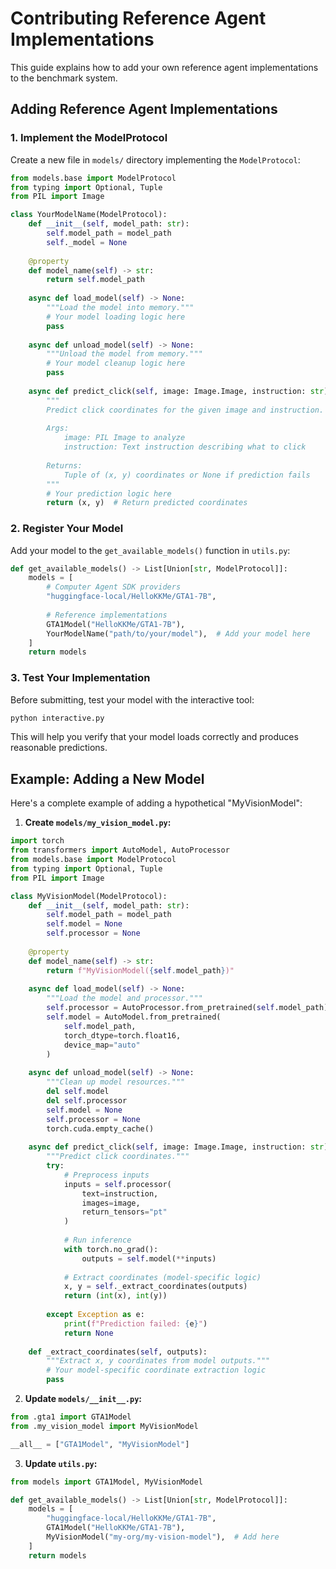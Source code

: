 # Contributing Reference Agent Implementations

This guide explains how to add your own reference agent implementations to the benchmark system.

## Adding Reference Agent Implementations

### 1. Implement the ModelProtocol

Create a new file in `models/` directory implementing the `ModelProtocol`:

```python
from models.base import ModelProtocol
from typing import Optional, Tuple
from PIL import Image

class YourModelName(ModelProtocol):
    def __init__(self, model_path: str):
        self.model_path = model_path
        self._model = None
    
    @property
    def model_name(self) -> str:
        return self.model_path
    
    async def load_model(self) -> None:
        """Load the model into memory."""
        # Your model loading logic here
        pass
    
    async def unload_model(self) -> None:
        """Unload the model from memory."""
        # Your model cleanup logic here
        pass
    
    async def predict_click(self, image: Image.Image, instruction: str) -> Optional[Tuple[int, int]]:
        """
        Predict click coordinates for the given image and instruction.
        
        Args:
            image: PIL Image to analyze
            instruction: Text instruction describing what to click
            
        Returns:
            Tuple of (x, y) coordinates or None if prediction fails
        """
        # Your prediction logic here
        return (x, y)  # Return predicted coordinates
```

### 2. Register Your Model

Add your model to the `get_available_models()` function in `utils.py`:

```python
def get_available_models() -> List[Union[str, ModelProtocol]]:
    models = [
        # Computer Agent SDK providers
        "huggingface-local/HelloKKMe/GTA1-7B",
        
        # Reference implementations
        GTA1Model("HelloKKMe/GTA1-7B"),
        YourModelName("path/to/your/model"),  # Add your model here
    ]
    return models
```

### 3. Test Your Implementation

Before submitting, test your model with the interactive tool:

```bash
python interactive.py
```

This will help you verify that your model loads correctly and produces reasonable predictions.

## Example: Adding a New Model

Here's a complete example of adding a hypothetical "MyVisionModel":

1. **Create `models/my_vision_model.py`:**
```python
import torch
from transformers import AutoModel, AutoProcessor
from models.base import ModelProtocol
from typing import Optional, Tuple
from PIL import Image

class MyVisionModel(ModelProtocol):
    def __init__(self, model_path: str):
        self.model_path = model_path
        self.model = None
        self.processor = None
    
    @property
    def model_name(self) -> str:
        return f"MyVisionModel({self.model_path})"
    
    async def load_model(self) -> None:
        """Load the model and processor."""
        self.processor = AutoProcessor.from_pretrained(self.model_path)
        self.model = AutoModel.from_pretrained(
            self.model_path,
            torch_dtype=torch.float16,
            device_map="auto"
        )
    
    async def unload_model(self) -> None:
        """Clean up model resources."""
        del self.model
        del self.processor
        self.model = None
        self.processor = None
        torch.cuda.empty_cache()
    
    async def predict_click(self, image: Image.Image, instruction: str) -> Optional[Tuple[int, int]]:
        """Predict click coordinates."""
        try:
            # Preprocess inputs
            inputs = self.processor(
                text=instruction,
                images=image,
                return_tensors="pt"
            )
            
            # Run inference
            with torch.no_grad():
                outputs = self.model(**inputs)
            
            # Extract coordinates (model-specific logic)
            x, y = self._extract_coordinates(outputs)
            return (int(x), int(y))
            
        except Exception as e:
            print(f"Prediction failed: {e}")
            return None
    
    def _extract_coordinates(self, outputs):
        """Extract x, y coordinates from model outputs."""
        # Your model-specific coordinate extraction logic
        pass
```

2. **Update `models/__init__.py`:**
```python
from .gta1 import GTA1Model
from .my_vision_model import MyVisionModel

__all__ = ["GTA1Model", "MyVisionModel"]
```

3. **Update `utils.py`:**
```python
from models import GTA1Model, MyVisionModel

def get_available_models() -> List[Union[str, ModelProtocol]]:
    models = [
        "huggingface-local/HelloKKMe/GTA1-7B",
        GTA1Model("HelloKKMe/GTA1-7B"),
        MyVisionModel("my-org/my-vision-model"),  # Add here
    ]
    return models
```
